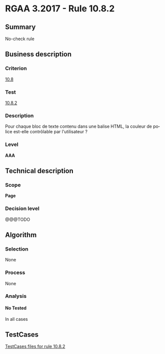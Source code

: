 # RGAA 3.2017 - Rule 10.8.2

## Summary
No-check rule


## Business description

### Criterion
[10.8](http://references.modernisation.gouv.fr/rgaa-accessibilite/criteres.html#crit-10-8)

### Test
[10.8.2](http://references.modernisation.gouv.fr/rgaa-accessibilite/criteres.html#test-10-8-2)

### Description
<div lang="fr">Pour chaque bloc de texte contenu dans une balise HTML, la couleur de police est-elle contr&#xF4;lable par l'utilisateur&nbsp;?</div>

### Level
**AAA**


## Technical description

### Scope
**Page**

### Decision level
@@@TODO


## Algorithm

### Selection
None

### Process
None

### Analysis

#### No Tested
In all cases


##  TestCases

[TestCases files for rule 10.8.2](https://github.com/Asqatasun/Asqatasun/tree/develop/rules/rules-rgaa3.2017/src/test/resources/testcases/rgaa32017/Rgaa32017Rule100802/)


